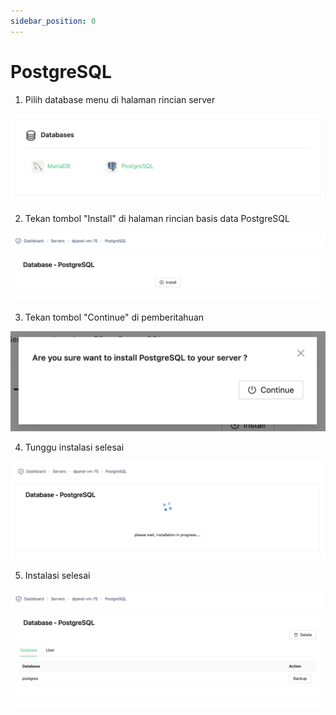 ```yaml
---
sidebar_position: 0
---
```


# PostgreSQL

1. Pilih database menu di halaman rincian server

![DB Menu](./../../../../assets/db-menu.png)

2. Tekan tombol "Install" di halaman rincian basis data PostgreSQL

![DB Detail](./../../../../assets/db-detail.png)

3. Tekan tombol "Continue" di pemberitahuan

![DB Detail Confirm](./../../../../assets/db-detail-confirm.png)

4. Tunggu instalasi selesai

![DB Installation](./../../../../assets/db-install-progress.png)

5. Instalasi selesai

![DB Installed](./../../../../assets/db-installed.png)